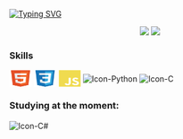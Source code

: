 [![Typing SVG](https://readme-typing-svg.herokuapp.com/?color=7754D0&size=35&center=true&vCenter=true&width=1000&lines=Hi!+My+name+is+Isabela+Cartaxo;I'm+an+AI+and+data+science+student!;Be+Welcome!+:%29)](https://git.io/typing-svg)

<div align="center"> 
  <a href = "mailto:isabelacartaxo.work@gmail.com"  target="_blank"> <img src="https://img.shields.io/badge/Gmail-D14836?style=for-the-badge&logo=gmail&logoColor=white" target="_blank"></a>
  <a href="https://www.linkedin.com/in/isabela-cartaxo-7a61b6264/" target="_blank"><img src="https://img.shields.io/badge/LinkedIn-0077B5?style=for-the-badge&logo=linkedin&logoColor=white" target="_blank"></a> 
   <!--<a href = "#"  target="_blank"> <img src="https://img.shields.io/badge/Portfolio-D93D86?style=for-the-badge&logo=data:image/png;base64,iVBORw0KGgoAAAANSUhEUgAAABgAAAAYCAYAAADgdz34AAAACXBIWXMAAAsTAAALEwEAmpwYAAAAgklEQVR4nO2RywmAMBAFLUAbEVsQe/BTiCcr8aYWpvZhbuMlYECCGrMI6sC7hLc7LAmCHx9gwcsSV74pWIBOR0kIcqNbSghCoxtJCAqjW0kIFNADg8QfzEAL1DqtfrstGIF0V95mMmC6I4hty425xFlwtPzSrOWC5mScBc68UPDzGCvKwIprlhIWMgAAAABJRU5ErkJggg==" target="_blank"></a>
 <a href = "#"  target="_blank"> <img src="https://img.shields.io/badge/Curriculum-207D8C?style=for-the-badge&logo=data:image/png;base64,iVBORw0KGgoAAAANSUhEUgAAABgAAAAYCAYAAADgdz34AAAACXBIWXMAAAsTAAALEwEAmpwYAAAAgUlEQVR4nN3UQQqAIBBAUa/SbbJO2rHU1l3hR2EQFGbTJNYHwY0+daExvwvogMD9AmBzAMnmWz4HWBPcfK1OAOiBMfXOT4Fw9c7VAzYiHmjVgZzEANAAAzDFscwbTcBxzGkCp6kB6lUJkOgbwK1K3CCkFuyTAjb+OZeZUr1+iBQwA/PBy/16qAQjAAAAAElFTkSuQmCC" target="_blank"></a>-->
</div>

### Skills
<div style="display: inline_block">
  <img align="center" alt="Icon-HTML" height="30" width="40" src="https://raw.githubusercontent.com/devicons/devicon/master/icons/html5/html5-original.svg">
  <img align="center" alt="Icon-CSS" height="30" width="40" src="https://raw.githubusercontent.com/devicons/devicon/master/icons/css3/css3-original.svg">
  <img align="center" alt="Icon-JS" height="30" width="40" src="https://raw.githubusercontent.com/devicons/devicon/master/icons/javascript/javascript-plain.svg">
  <img align="center" alt="Icon-Python" height="30" width="40" src="https://cdn.jsdelivr.net/gh/devicons/devicon/icons/python/python-original.svg" />
  <img align="center" alt="Icon-C" height="30" width="40" src="https://cdn.jsdelivr.net/gh/devicons/devicon@latest/icons/c/c-original.svg" />
</div>

### Studying at the moment:
<div style="display: inline_block"> 
  <img align="center" alt="Icon-C#" height="30" width="40" src="https://cdn.jsdelivr.net/gh/devicons/devicon@latest/icons/csharp/csharp-original.svg" />  
</div>
